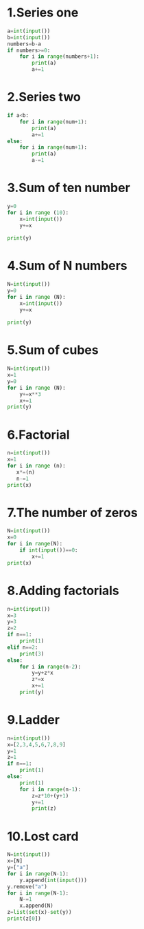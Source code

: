 # 1.Series one

```.py
a=int(input())
b=int(input())
numbers=b-a
if numbers>=0:
    for i in range(numbers+1):
        print(a)
        a+=1
```

# 2.Series two

```.py
if a<b:
    for i in range(num+1):
        print(a)
        a+=1
else:
    for i in range(num+1):
        print(a)
        a-=1
```

# 3.Sum of ten number

```.py
y=0
for i in range (10):
    x=int(input())
    y+=x
    
print(y)
```

# 4.Sum of N numbers

```.py
N=int(input())
y=0
for i in range (N):
    x=int(input())
    y+=x
    
print(y)
```

# 5.Sum of cubes

```.py
N=int(input())
x=1
y=0
for i in range (N):
    y+=x**3
    x+=1
print(y)
```

# 6.Factorial

```.py
n=int(input())
x=1
for i in range (n):
   x*=(n)
   n-=1
print(x)
```

# 7.The number of zeros

```.py
N=int(input())
x=0
for i in range(N):
    if int(input())==0:
        x+=1
print(x)
```

# 8.Adding factorials

```.py
n=int(input())
x=3
y=3
z=2
if n==1:
    print(1)
elif n==2:
    print(3)
else:
    for i in range(n-2):
        y=y+z*x
        z*=x
        x+=1
    print(y)
```

# 9.Ladder

```.py
n=int(input())
x=[2,3,4,5,6,7,8,9]
y=1
z=1
if n==1:
    print(1)
else:
    print(1)
    for i in range(n-1):
        z=z*10+(y+1)
        y+=1
        print(z)
```

# 10.Lost card

```.py
N=int(input())
x=[N]
y=["a"]
for i in range(N-1):
    y.append(int(input()))
y.remove("a")
for i in range(N-1):
    N-=1
    x.append(N)
z=list(set(x)-set(y))
print(z[0])
```
